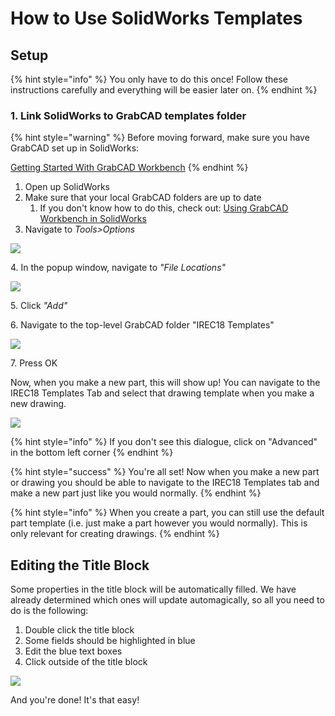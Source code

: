 # How to Use SolidWorks Templates

## Setup

{% hint style="info" %}
You only have to do this once! Follow these instructions carefully and everything will be easier later on.
{% endhint %}

### 1. Link SolidWorks to GrabCAD templates folder

{% hint style="warning" %}
Before moving forward, make sure you have GrabCAD set up in SolidWorks:&#x20;

[Getting Started With GrabCAD Workbench](../software/getting-started-with-grabcad.md)
{% endhint %}

1. Open up SolidWorks
2. Make sure that your local GrabCAD folders are up to date
   1. If you don't know how to do this, check out: [Using GrabCAD Workbench in SolidWorks](../software/using-grabcad-workbench-in-solidworks.md)
3. Navigate to _Tools>Options_

![](../../.gitbook/assets/toolsoptions.PNG)

4\. In the popup window, navigate to _"File Locations"_

![](../../.gitbook/assets/filelocations.PNG)

5\. Click _"Add"_

6\. Navigate to the top-level GrabCAD folder "IREC18 Templates"

![](../../.gitbook/assets/irectemplates.PNG)

7\. Press OK

Now, when you make a new part, this will show up! You can navigate to the IREC18 Templates Tab and select that drawing template when you make a new drawing.

![](../../.gitbook/assets/newdocdialogue.PNG)

{% hint style="info" %}
If you don't see this dialogue, click on "Advanced" in the bottom left corner
{% endhint %}

{% hint style="success" %}
You're all set! Now when you make a new part or drawing you should be able to navigate to the IREC18 Templates tab and make a new part just like you would normally.
{% endhint %}

{% hint style="info" %}
When you create a part, you can still use the default part template (i.e. just make a part however you would normally). This is only relevant for creating drawings.
{% endhint %}

## Editing the Title Block

Some properties in the title block will be automatically filled. We have already determined which ones will update automagically, so all you need to do is the following:

1. Double click the title block
2. Some fields should be highlighted in blue
3. Edit the blue text boxes
4. Click outside of the title block

![](../../.gitbook/assets/blueboxes.PNG)

And you're done! It's that easy!
